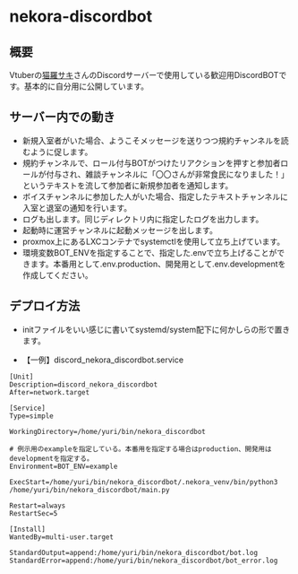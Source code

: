 # nekora-discordbot

## 概要

Vtuberの[猫羅サキ](https://x.com/nekoneko_nekora)さんのDiscordサーバーで使用している歓迎用DiscordBOTです。基本的に自分用に公開しています。

## サーバー内での動き

* 新規入室者がいた場合、ようこそメッセージを送りつつ規約チャンネルを読むように促します。  
* 規約チャンネルで、ロール付与BOTがつけたリアクションを押すと参加者ロールが付与され、雑談チャンネルに「〇〇さんが非常食民になりました！」というテキストを流して参加者に新規参加者を通知します。
* ボイスチャンネルに参加した人がいた場合、指定したテキストチャンネルに入室と退室の通知を行います。
* ログも出します。同じディレクトリ内に指定したログを出力します。
* 起動時に運営チャンネルに起動メッセージを出します。  
* proxmox上にあるLXCコンテナでsystemctlを使用して立ち上げています。
* 環境変数BOT_ENVを指定することで、指定した.envで立ち上げることができます。本番用として.env.production、開発用として.env.developmentを作成してください。

## デプロイ方法

* initファイルをいい感じに書いてsystemd/system配下に何かしらの形で置きます。

* 【一例】discord_nekora_discordbot.service

```initfile
[Unit]
Description=discord_nekora_discordbot
After=network.target

[Service]
Type=simple

WorkingDirectory=/home/yuri/bin/nekora_discordbot

# 例示用のexampleを指定している。本番用を指定する場合はproduction、開発用はdevelopmentを指定する。
Environment=BOT_ENV=example

ExecStart=/home/yuri/bin/nekora_discordbot/.nekora_venv/bin/python3 /home/yuri/bin/nekora_discordbot/main.py

Restart=always
RestartSec=5

[Install]
WantedBy=multi-user.target

StandardOutput=append:/home/yuri/bin/nekora_discordbot/bot.log
StandardError=append:/home/yuri/bin/nekora_discordbot/bot_error.log
```